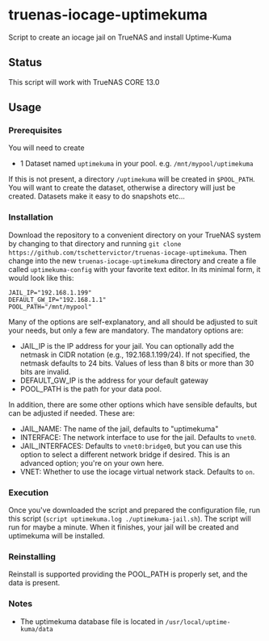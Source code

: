 # truenas-iocage-uptimekuma
Script to create an iocage jail on TrueNAS and install Uptime-Kuma

## Status
This script will work with TrueNAS CORE 13.0

## Usage

### Prerequisites

You will need to create
- 1 Dataset named `uptimekuma` in your pool.
e.g. `/mnt/mypool/uptimekuma`

If this is not present, a directory `/uptimekuma` will be created in `$POOL_PATH`. You will want to create the dataset, otherwise a directory will just be created. Datasets make it easy to do snapshots etc...

### Installation
Download the repository to a convenient directory on your TrueNAS system by changing to that directory and running `git clone https://github.com/tschettervictor/truenas-iocage-uptimekuma`.  Then change into the new `truenas-iocage-uptimekuma` directory and create a file called `uptimekuma-config` with your favorite text editor.  In its minimal form, it would look like this:
```
JAIL_IP="192.168.1.199"
DEFAULT_GW_IP="192.168.1.1"
POOL_PATH="/mnt/mypool"
```
Many of the options are self-explanatory, and all should be adjusted to suit your needs, but only a few are mandatory.  The mandatory options are:

* JAIL_IP is the IP address for your jail.  You can optionally add the netmask in CIDR notation (e.g., 192.168.1.199/24).  If not specified, the netmask defaults to 24 bits.  Values of less than 8 bits or more than 30 bits are invalid.
* DEFAULT_GW_IP is the address for your default gateway
* POOL_PATH is the path for your data pool.
 
In addition, there are some other options which have sensible defaults, but can be adjusted if needed.  These are:

* JAIL_NAME: The name of the jail, defaults to "uptimekuma"
* INTERFACE: The network interface to use for the jail.  Defaults to `vnet0`.
* JAIL_INTERFACES: Defaults to `vnet0:bridge0`, but you can use this option to select a different network bridge if desired.  This is an advanced option; you're on your own here.
* VNET: Whether to use the iocage virtual network stack.  Defaults to `on`.

### Execution
Once you've downloaded the script and prepared the configuration file, run this script (`script uptimekuma.log ./uptimekuma-jail.sh`).  The script will run for maybe a minute.  When it finishes, your jail will be created and uptimekuma will be installed.

### Reinstalling
Reinstall is supported providing the POOL_PATH is properly set, and the data is present.

### Notes
- The uptimekuma database file is located in `/usr/local/uptime-kuma/data`
